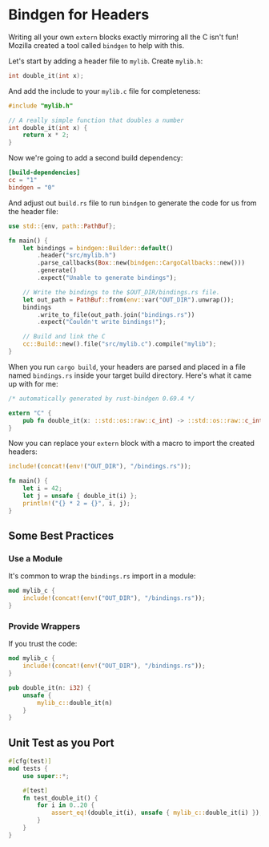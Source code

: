 # Bindgen for Headers

Writing all your own `extern` blocks exactly mirroring all the C isn't fun! Mozilla created a tool called `bindgen` to help with this.

Let's start by adding a header file to `mylib`. Create `mylib.h`:

```h
int double_it(int x);
```

And add the include to your `mylib.c` file for completeness:

```c
#include "mylib.h"

// A really simple function that doubles a number
int double_it(int x) {
    return x * 2;
}
```

Now we're going to add a second build dependency:

```toml
[build-dependencies]
cc = "1"
bindgen = "0"
```

And adjust out `build.rs` file to run `bindgen` to generate the code for us from the header file:

```rust
use std::{env, path::PathBuf};

fn main() {
    let bindings = bindgen::Builder::default()
        .header("src/mylib.h")
        .parse_callbacks(Box::new(bindgen::CargoCallbacks::new()))
        .generate()
        .expect("Unable to generate bindings");

    // Write the bindings to the $OUT_DIR/bindings.rs file.
    let out_path = PathBuf::from(env::var("OUT_DIR").unwrap());
    bindings
        .write_to_file(out_path.join("bindings.rs"))
        .expect("Couldn't write bindings!");

    // Build and link the C
    cc::Build::new().file("src/mylib.c").compile("mylib");
}
```

When you run `cargo build`, your headers are parsed and placed in a file named `bindings.rs` inside your target build directory. Here's what it came up with for me:

```rust
/* automatically generated by rust-bindgen 0.69.4 */

extern "C" {
    pub fn double_it(x: ::std::os::raw::c_int) -> ::std::os::raw::c_int;
}
```

Now you can replace your `extern` block with a macro to import the created headers:

```rust
include!(concat!(env!("OUT_DIR"), "/bindings.rs"));

fn main() {
    let i = 42;
    let j = unsafe { double_it(i) };
    println!("{} * 2 = {}", i, j);
}
```

## Some Best Practices

### Use a Module

It's common to wrap the `bindings.rs` import in a module:

```rust
mod mylib_c {
    include!(concat!(env!("OUT_DIR"), "/bindings.rs"));
}
```

### Provide Wrappers

If you trust the code:

```rust
mod mylib_c {
    include!(concat!(env!("OUT_DIR"), "/bindings.rs"));
}

pub double_it(n: i32) {
    unsafe {
        mylib_c::double_it(n)
    }
}
```

## Unit Test as you Port

```rust
#[cfg(test)]
mod tests {
    use super::*;

    #[test]
    fn test_double_it() {
        for i in 0..20 {
            assert_eq!(double_it(i), unsafe { mylib_c::double_it(i) });
        }
    }
}
```
